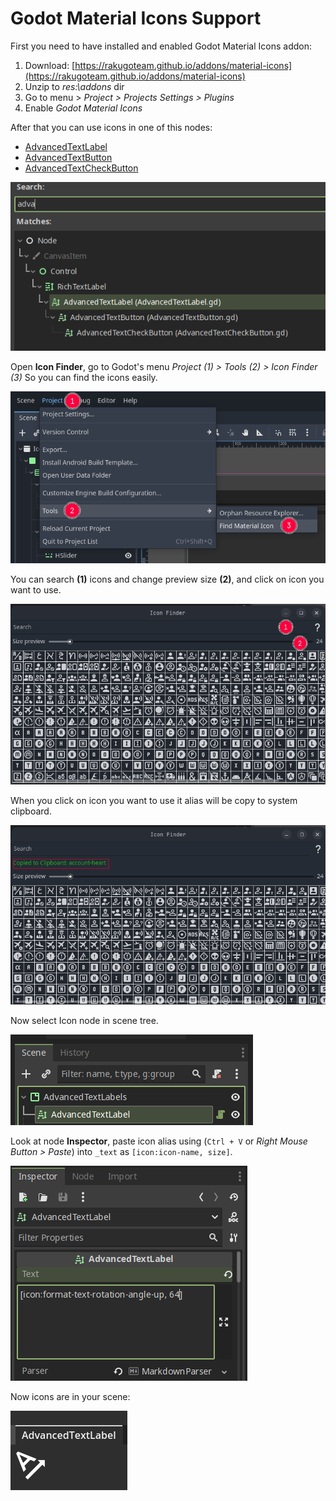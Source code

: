 # Godot Material Icons Support

First you need to have installed and enabled Godot Material Icons addon:

1. Download: [https://rakugoteam.github.io/addons/material-icons](https://rakugoteam.github.io/addons/material-icons)
2. Unzip to *res:\\addons* dir
3. Go to menu > *Project > Projects Settings > Plugins*
4. Enable *Godot Material Icons*

After that you can use icons in  one of this nodes:

- [AdvancedTextLabel][AdvancedTextLabel]
- [AdvancedTextButton][AdvancedTextButton]
- [AdvancedTextCheckButton][AdvancedTextCheckButton]

![text-nodes][text-nodes]

Open **Icon Finder**, go to Godot's menu
_Project (1) > Tools (2) > Icon Finder (3)_
So you can find the icons easily.

![icon-finder-menu-screenshot][icon-finder-menu-screenshot]

You can search **(1)** icons and change preview size **(2)**,
and click on icon you want to use.

![icon-finder-screenshot][icon-finder-screenshot]

When you click on icon you want to
use it alias will be copy to system clipboard.

![icon-finder-copy][icon-finder-copy]

Now select Icon node in scene tree.

![text-scene]

Look at node **Inspector**, paste icon alias using
(`Ctrl + V` or *Right Mouse Button > Paste*)
into `_text` as `[icon:icon-name, size]`.

![text-inspector][text-inspector]

Now icons are in your scene:

![addon-in-action][addon-in-action]

[text-scene]: assets/text-scene.png
[addon-in-action]: assets/addon-in-action-icon.png
[text-inspector]: assets/text-inspector-icon.png
[text-nodes]: assets/text-nodes.png
[icon-scene]: assets/text-scene.png
[icon-finder-copy]: assets/icon-finder-copy.png
[icon-finder-menu-screenshot]: assets/icon-finder-menu.png
[icon-finder-screenshot]: assets/icon-finder.png
[AdvancedTextLabel]: AdvancedTextLabel.md
[AdvancedTextButton]: AdvancedTextButton.md
[AdvancedTextCheckButton]: AdvancedTextCheckButton.md
